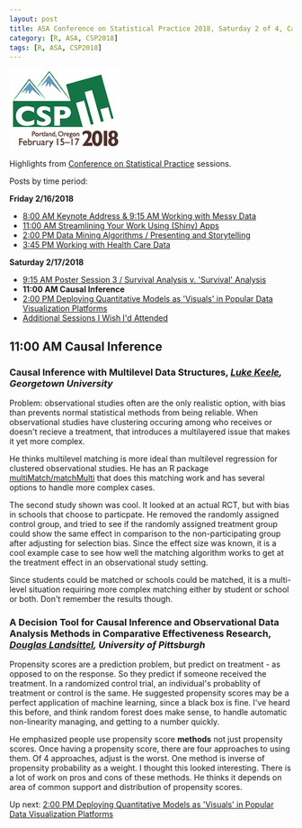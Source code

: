 ```yaml
---
layout: post
title: ASA Conference on Statistical Practice 2018, Saturday 2 of 4, Causal Inference
category: [R, ASA, CSP2018]
tags: [R, ASA, CSP2018]
---
```


![CSP Conf Logo](/images/csp2018.png "Conference Logo")

Highlights from [Conference on Statistical Practice](https://ww2.amstat.org/meetings/csp/2018/index.cfm) sessions. 

Posts by time period:

**Friday 2/16/2018**
* [8:00 AM Keynote Address & 9:15 AM Working with Messy Data](2018-02-16-CSP2018-Fri-8am.md)
* [11:00 AM Streamlining Your Work Using (Shiny) Apps](2018-02-16-CSP2018-Fri-11am.md)
* [2:00 PM Data Mining Algorithms / Presenting and Storytelling](2018-02-16-CSP2018-Fri-2pm.md)
* [3:45 PM Working with Health Care Data](2018-02-16-CSP2018-Fri-345pm.md)

**Saturday 2/17/2018**
* [9:15 AM Poster Session 3 / Survival Analysis v. 'Survival' Analysis](2018-02-17-CSP2018-Sat-915am.md)
* **11:00 AM Causal Inference**
* [2:00 PM Deploying Quantitative Models as 'Visuals' in Popular Data Visualization Platforms](2018-02-17-CSP2018-Sat-2pm.md)
* [Additional Sessions I Wish I'd Attended](2018-02-17-CSP2018-Fri-Additional.md)

## 11:00 AM Causal Inference 

### Causal Inference with Multilevel Data Structures, *[Luke Keele](http://lukekeele.com/), Georgetown University*

Problem: observational studies often are the only realistic option, with bias than prevents normal statistical methods from being reliable. When observational studies have clustering occuring among who receives or doesn't recieve a treatment, that introduces a multilayered issue that makes it yet more complex.

He thinks multilevel matching is more ideal than multilevel regression for clustered observational studies. He has an R package [multiMatch/matchMulti](https://cran.r-project.org/web/packages/matchMulti/index.html) that does this matching work and has several options to handle more complex cases. 

The second study shown was cool. It looked at an actual RCT, but with bias in schools that choose to particpate. He removed the randomly assigned control group, and tried to see if the randomly assigned treatment group could show the same effect in comparison to the non-participating group after adjusting for selection bias. Since the effect size was known, it is a cool example case to see how well the matching algorithm works to get at the treatment effect in an observational study setting. 

Since students could be matched or schools could be matched, it is a multi-level situation requiring more complex matching either by student or school or both. Don't remember the results though.


### A Decision Tool for Causal Inference and Observational Data Analysis Methods in Comparative Effectiveness Research, *[Douglas Landsittel](http://www.dbmi.pitt.edu/node/52371), University of Pittsburgh*

Propensity scores are a prediction problem, but predict on treatment - as opposed to on the response. So they predict if someone received the treatment. In a randomized control trial, an individual's probablity of treatment or control is the same. He suggested propensity scores may be a perfect application of machine learning, since a black box is fine. I've heard this before, and think random forest does make sense, to handle automatic non-linearity managing, and getting to a number quickly. 

He emphasized people use propensity score **methods** not just propensity scores. 
Once having a propensity score, there are four approaches to using them. Of 4 approaches, adjust is the worst. 
One method is inverse of propensity probability as a weight. I thought this looked interesting. There is a lot of work on pros and cons of these methods. He thinks it depends on area of common support and distribution of propensity scores.

Up next: [2:00 PM Deploying Quantitative Models as 'Visuals' in Popular Data Visualization Platforms](2018-02-17-CSP2018-Sat-2pm.md)
